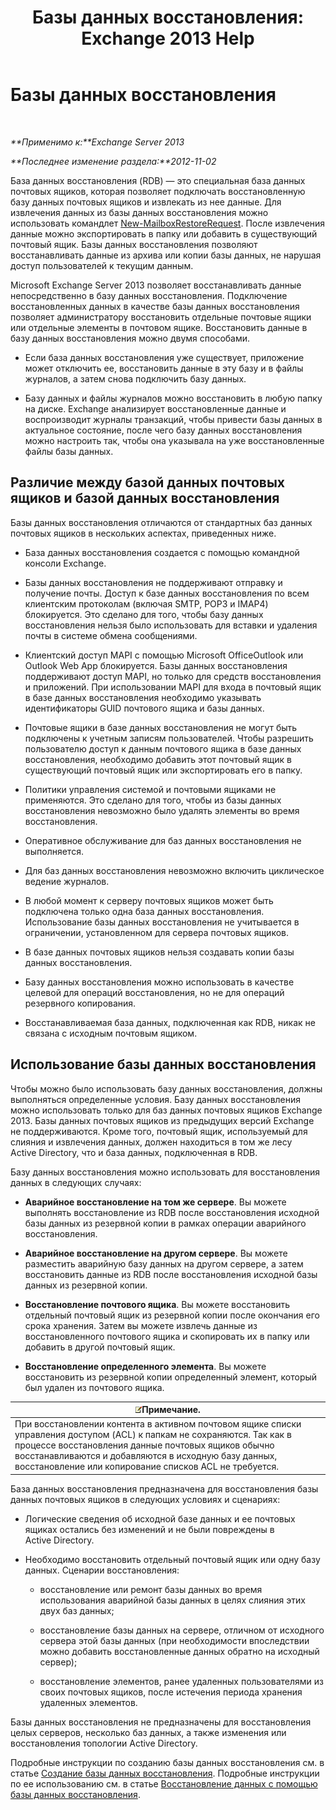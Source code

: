 ﻿---
title: 'Базы данных восстановления: Exchange 2013 Help'
TOCTitle: Базы данных восстановления
ms:assetid: f3c6fd0b-2e25-442e-a0fc-46f663130c3e
ms:mtpsurl: https://technet.microsoft.com/ru-ru/library/Dd876954(v=EXCHG.150)
ms:contentKeyID: 50489468
ms.date: 05/22/2018
mtps_version: v=EXCHG.150
ms.translationtype: MT
---

# Базы данных восстановления

 

_**Применимо к:**Exchange Server 2013_

_**Последнее изменение раздела:**2012-11-02_

База данных восстановления (RDB) — это специальная база данных почтовых ящиков, которая позволяет подключать восстановленную базу данных почтовых ящиков и извлекать из нее данные. Для извлечения данных из базы данных восстановления можно использовать командлет [New-MailboxRestoreRequest](https://technet.microsoft.com/ru-ru/library/ff829875\(v=exchg.150\)). После извлечения данные можно экспортировать в папку или добавить в существующий почтовый ящик. Базы данных восстановления позволяют восстанавливать данные из архива или копии базы данных, не нарушая доступ пользователей к текущим данным.

Microsoft Exchange Server 2013 позволяет восстанавливать данные непосредственно в базу данных восстановления. Подключение восстановленных данных в качестве базы данных восстановления позволяет администратору восстановить отдельные почтовые ящики или отдельные элементы в почтовом ящике. Восстановить данные в базу данных восстановления можно двумя способами.

  - Если база данных восстановления уже существует, приложение может отключить ее, восстановить данные в эту базу и в файлы журналов, а затем снова подключить базу данных.

  - Базу данных и файлы журналов можно восстановить в любую папку на диске. Exchange анализирует восстановленные данные и воспроизводит журналы транзакций, чтобы привести базы данных в актуальное состояние, после чего базу данных восстановления можно настроить так, чтобы она указывала на уже восстановленные файлы базы данных.

## Различие между базой данных почтовых ящиков и базой данных восстановления

Базы данных восстановления отличаются от стандартных баз данных почтовых ящиков в нескольких аспектах, приведенных ниже.

  - База данных восстановления создается с помощью командной консоли Exchange.

  - Базы данных восстановления не поддерживают отправку и получение почты. Доступ к базе данных восстановления по всем клиентским протоколам (включая SMTP, POP3 и IMAP4) блокируется. Это сделано для того, чтобы базу данных восстановления нельзя было использовать для вставки и удаления почты в системе обмена сообщениями.

  - Клиентский доступ MAPI с помощью Microsoft OfficeOutlook или Outlook Web App блокируется. Базы данных восстановления поддерживают доступ MAPI, но только для средств восстановления и приложений. При использовании MAPI для входа в почтовый ящик в базе данных восстановления необходимо указывать идентификаторы GUID почтового ящика и базы данных.

  - Почтовые ящики в базе данных восстановления не могут быть подключены к учетным записям пользователей. Чтобы разрешить пользователю доступ к данным почтового ящика в базе данных восстановления, необходимо добавить этот почтовый ящик в существующий почтовый ящик или экспортировать его в папку.

  - Политики управления системой и почтовыми ящиками не применяются. Это сделано для того, чтобы из базы данных восстановления невозможно было удалять элементы во время восстановления.

  - Оперативное обслуживание для баз данных восстановления не выполняется.

  - Для баз данных восстановления невозможно включить циклическое ведение журналов.

  - В любой момент к серверу почтовых ящиков может быть подключена только одна база данных восстановления. Использование базы данных восстановления не учитывается в ограничении, установленном для сервера почтовых ящиков.

  - В базе данных почтовых ящиков нельзя создавать копии базы данных восстановления.

  - Базу данных восстановления можно использовать в качестве целевой для операций восстановления, но не для операций резервного копирования.

  - Восстанавливаемая база данных, подключенная как RDB, никак не связана с исходным почтовым ящиком.

## Использование базы данных восстановления

Чтобы можно было использовать базу данных восстановления, должны выполняться определенные условия. Базу данных восстановления можно использовать только для баз данных почтовых ящиков Exchange 2013. Базы данных почтовых ящиков из предыдущих версий Exchange не поддерживаются. Кроме того, почтовый ящик, используемый для слияния и извлечения данных, должен находиться в том же лесу Active Directory, что и база данных, подключенная в RDB.

Базу данных восстановления можно использовать для восстановления данных в следующих случаях:

  - **Аварийное восстановление на том же сервере**. Вы можете выполнять восстановление из RDB после восстановления исходной базы данных из резервной копии в рамках операции аварийного восстановления.

  - **Аварийное восстановление на другом сервере**. Вы можете разместить аварийную базу данных на другом сервере, а затем восстановить данные из RDB после восстановления исходной базы данных из резервной копии.

  - **Восстановление почтового ящика**. Вы можете восстановить отдельный почтовый ящик из резервной копии после окончания его срока хранения. Затем вы можете извлечь данные из восстановленного почтового ящика и скопировать их в папку или добавить в другой почтовый ящик.

  - **Восстановление определенного элемента**. Вы можете восстановить из резервной копии определенный элемент, который был удален из почтового ящика.

<table>
<thead>
<tr class="header">
<th><img src="images/JJ126620.note(EXCHG.150).gif" title="Примечание" alt="Примечание" />Примечание.</th>
</tr>
</thead>
<tbody>
<tr class="odd">
<td>При восстановлении контента в активном почтовом ящике списки управления доступом (ACL) к папкам не сохраняются. Так как в процессе восстановления данные почтовых ящиков обычно восстанавливаются и добавляются в исходную базу данных, восстановление или копирование списков ACL не требуется.</td>
</tr>
</tbody>
</table>


База данных восстановления предназначена для восстановления базы данных почтовых ящиков в следующих условиях и сценариях:

  - Логические сведения об исходной базе данных и ее почтовых ящиках остались без изменений и не были повреждены в Active Directory.

  - Необходимо восстановить отдельный почтовый ящик или одну базу данных. Сценарии восстановления:
    
      - восстановление или ремонт базы данных во время использования аварийной базы данных в целях слияния этих двух баз данных;
    
      - восстановление базы данных на сервере, отличном от исходного сервера этой базы данных (при необходимости впоследствии можно добавить восстановленные данных обратно на исходный сервер);
    
      - восстановление элементов, ранее удаленных пользователями из своих почтовых ящиков, после истечения периода хранения удаленных элементов.

Базы данных восстановления не предназначены для восстановления целых серверов, несколько баз данных, а также изменения или восстановления топологии Active Directory.

Подробные инструкции по созданию базы данных восстановления см. в статье [Создание базы данных восстановления](create-a-recovery-database-exchange-2013-help.md). Подробные инструкции по ее использованию см. в статье [Восстановление данных с помощью базы данных восстановления](restore-data-using-a-recovery-database-exchange-2013-help.md).

